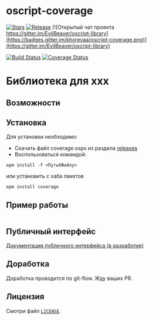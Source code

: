 # oscript-coverage

[![Stars](https://img.shields.io/github/stars/khorevaa/oscript-coverage.svg?label=Github%20%E2%98%85&a)](https://github.com/khorevaa/oscript-coverage/stargazers)
[![Release](https://img.shields.io/github/tag/khorevaa/oscript-coverage.svg?label=Last%20release&a)](https://github.com/khorevaa/oscript-coverage/releases)
[![Открытый чат проекта https://gitter.im/EvilBeaver/oscript-library](https://badges.gitter.im/khorevaa/oscript-coverage.png)](https://gitter.im/EvilBeaver/oscript-library)

[![Build Status](https://travis-ci.org/khorevaa/oscript-coverage.svg?branch=master)](https://travis-ci.org/khorevaa/oscript-coverage)
[![Coverage Status](https://coveralls.io/repos/github/khorevaa/oscript-coverage/badge.svg?branch=master)](https://coveralls.io/github/khorevaa/oscript-coverage?branch=master)

# Библиотека для xxx

## Возможности


## Установка

Для установки необходимо:
* Скачать файл coverage.ospx из раздела [releases](https://github.com/khorevaa/oscript-coverage/releases)
* Воспользоваться командой:

```
opm install -f <ПутьКФайлу>
```
или установить с хаба пакетов

```
opm install coverage
```

## Пример работы

```

```

## Публичный интерфейс

[Документация публичного интерфейса (в разработке)](docs/README.md)

## Доработка

Доработка проводится по git-flow. Жду ваших PR.

## Лицензия

Смотри файл [`LICENSE`](LICENSE).
